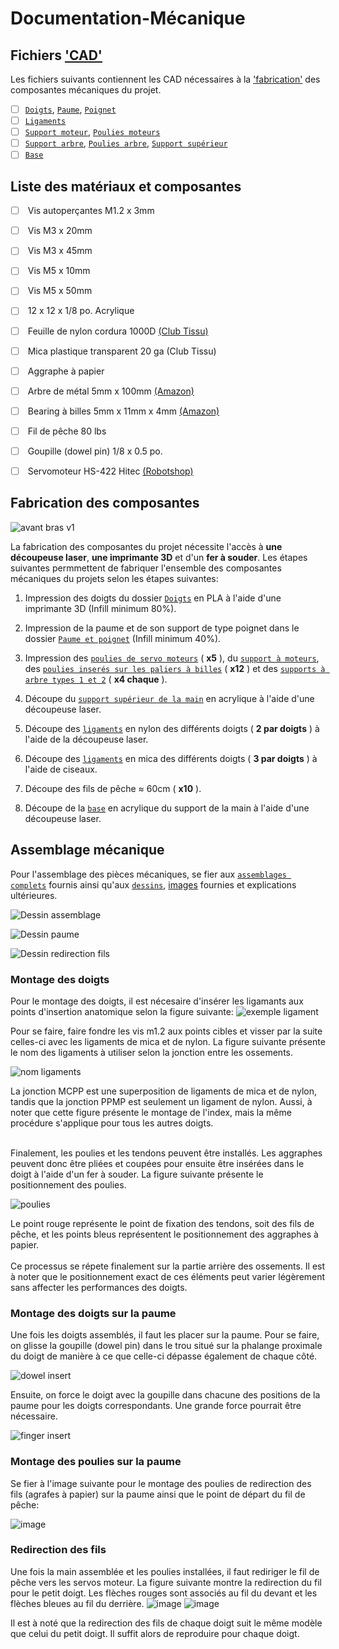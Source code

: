 # Documentation-Mécanique

## Fichiers ['CAD'](./CAD/)
Les fichiers suivants contiennent les CAD nécessaires à la ['fabrication'](##Fabrication%20des%20composantes) des composantes mécaniques du projet.

- [ ]  [`Doigts`](./CAD/Doigts/), [`Paume`](./CAD/Paume%20et%20poignet//), [`Poignet`](./CAD/Paume%20et%20poignet//) <br>
- [ ]  [`Ligaments`](./CAD/Ligaments/) <br>
- [ ]  [`Support moteur`](./CAD/Moteurs%20support%20et%20poulies/), [`Poulies moteurs`](./CAD/Moteurs%20support%20et%20poulies/) <br>
- [ ]  [`Support arbre`](./CAD/M%C3%A9canisme%20redirection%20fils/), [`Poulies arbre`](./CAD/M%C3%A9canisme%20redirection%20fils/), [`Support supérieur`](./CAD/M%C3%A9canisme%20redirection%20fils/) <br>
- [ ]  [`Base`](./CAD/Plaque%20montage/) <br>

## Liste des matériaux et composantes
- [ ] &nbsp;Vis autoperçantes M1.2 x 3mm <br>
- [ ] &nbsp;Vis M3 x 20mm <br>
- [ ] &nbsp;Vis M3 x 45mm <br>
- [ ] &nbsp;Vis M5 x 10mm <br>
- [ ] &nbsp;Vis M5 x 50mm <br>
- [ ] &nbsp;12 x 12 x 1/8 po. Acrylique <br>
- [ ] &nbsp;Feuille de nylon cordura 1000D [(Club Tissu)](https://www.clubtissus.com/fr/nylon-cordura-1000d-noir?fbclid=IwAR1-LkjzjMgMWKu80fnkrolP66I-jkD7ACOhfdXqo_PhgQrl8uaRKlY1G78) <br>
- [ ] &nbsp;Mica plastique transparent 20 ga (Club Tissu) <br>
- [ ] &nbsp;Aggraphe à papier <br>
- [ ] &nbsp;Arbre de métal 5mm x 100mm [(Amazon)](https://www.amazon.ca/dp/B01B27MJC6?psc=1&ref=ppx_yo2ov_dt_b_product_details&fbclid=IwAR362ei__UgU11dEIUVBtTV-3JzH9szivByOdhoxnguKB56Yidi5-6fRLzg) <br>
- [ ] &nbsp;Bearing à billes 5mm x 11mm x 4mm [(Amazon)](https://www.amazon.ca/dp/B07GBTWLCZ?ref=ppx_yo2ov_dt_b_product_details&th=1&fbclid=IwAR22SOt6oHsRRFlgVRrsB5KiavJjqLkp366aq2QIwt-hIwIwVPaSqANGHF4) <br>
- [ ] &nbsp;Fil de pêche 80 lbs <br>
- [ ] &nbsp;Goupille (dowel pin) 1/8 x 0.5 po. <br> 
- [ ] &nbsp;Servomoteur HS-422 Hitec [(Robotshop)](https://ca.robotshop.com/fr/products/hitec-hs-422-servo-motor) <br>


## Fabrication des composantes
![avant bras v1](https://user-images.githubusercontent.com/92990215/232235138-21b190a2-598d-4fa9-a9e3-5926b624a40c.png)


La fabrication des composantes du projet nécessite l'accès à **une découpeuse laser**, **une imprimante 3D** et d'un **fer à souder**. 
Les étapes suivantes permmettent de fabriquer l'ensemble des composantes mécaniques du projets selon les étapes suivantes:

1. Impression des doigts du dossier [`Doigts`](./CAD/Doigts/) en PLA à l'aide d'une imprimante 3D (Infill minimum 80%).

2. Impression de la paume et de son support de type poignet dans le dossier [`Paume et poignet`](./CAD/Paume%20et%20poignet//) (Infill minimum 40%).

3. Impression des [`poulies de servo moteurs`](./CAD/Moteurs%20support%20et%20poulies/)  ( **x5** ), du [`support à moteurs`](./CAD/Moteurs%20support%20et%20poulies/), des [`poulies inserés sur les paliers à billes`](./CAD/M%C3%A9canisme%20redirection%20fils/) ( **x12** ) et des [`supports à arbre types 1 et 2`](./CAD/M%C3%A9canisme%20redirection%20fils/) ( **x4 chaque** ).

4. Découpe du [`support supérieur de la main`](./CAD/M%C3%A9canisme%20redirection%20fils/) en acrylique à l'aide d'une découpeuse laser.

4. Découpe des [`ligaments`](./CAD/Ligaments/) en nylon des différents doigts ( **2 par doigts** ) à l'aide de la découpeuse laser.

5. Découpe des [`ligaments`](./CAD/Ligaments/) en mica des différents doigts ( **3 par doigts** ) à l'aide de ciseaux.

6. Découpe des fils de pêche ≈ 60cm ( **x10** ).

7. Découpe de la [`base`](./CAD/Plaque%20montage/) en acrylique du support de la main à l'aide d'une découpeuse laser. 


## Assemblage mécanique
Pour l'assemblage des pièces mécaniques, se fier aux [`assemblages complets`](./CAD/Assemblages%20complets/) fournis ainsi qu'aux [`dessins`](./Dessins/), [images](https://github.com/frankgigeur/manUS-ludum/tree/main/Images) fournies et explications ultérieures.

![Dessin assemblage](https://github.com/frankgigeur/manUS-ludum/blob/main/M%C3%A9canique/Dessins/PNG/Dessin_assemblage.png)

![Dessin paume](https://github.com/frankgigeur/manUS-ludum/blob/main/M%C3%A9canique/Dessins/PNG/Dessin_paume.png)

![Dessin redirection fils](https://github.com/frankgigeur/manUS-ludum/blob/main/M%C3%A9canique/Dessins/PNG/Dessin_support_main.png)

### **Montage des doigts**
Pour le montage des doigts, il est nécesaire d'insérer les ligamants aux points d'insertion anatomique selon la figure suivante:
![exemple ligament](https://user-images.githubusercontent.com/92990215/232253651-91426f68-5720-48be-8098-8d6ce0e7ebe7.png)

Pour se faire, faire fondre les vis m1.2 aux points cibles et visser par la suite celles-ci avec les ligaments de mica et de nylon. La figure suivante présente le nom des ligaments à utiliser selon la jonction entre les ossements.

![nom ligaments](https://user-images.githubusercontent.com/92990215/232256772-1324709a-076f-477b-a915-4e05d39316b6.png)

La jonction MCPP est une superposition de ligaments de mica et de nylon, tandis que la jonction PPMP est seulement un ligament de nylon. Aussi, à noter que cette figure présente le montage de l'index, mais la même procédure s'applique pour tous les autres doigts. <br> <br>

Finalement, les poulies et les tendons peuvent être installés. Les aggraphes peuvent donc être pliées et coupées pour ensuite être insérées dans le doigt à l'aide d'un fer à souder. La figure suivante présente le positionnement des poulies.

![poulies](https://user-images.githubusercontent.com/92990215/232255831-4517c4ba-6d15-48b9-bab0-9319c1467285.png)

Le point rouge représente le point de fixation des tendons, soit des fils de pêche, et les points bleus représentent le positionnement des aggraphes à papier. <br> <br>
Ce processus se répete finalement sur la partie arrière des ossements. Il est à noter que le positionnement exact de ces éléments peut varier légèrement sans affecter les performances des doigts.

### Montage des doigts sur la paume
Une fois les doigts assemblés, il faut les placer sur la paume. Pour se faire, on glisse la goupille (dowel pin) dans le trou situé sur la phalange proximale du doigt de manière à ce que celle-ci dépasse également de chaque côté.

![dowel insert](https://github.com/frankgigeur/manUS-ludum/blob/main/M%C3%A9canique/Dessins/PNG/dowel_pin_insert.png)

Ensuite, on force le doigt avec la goupille dans chacune des positions de la paume pour les doigts correspondants. Une grande force pourrait être nécessaire.

![finger insert](https://github.com/frankgigeur/manUS-ludum/blob/main/M%C3%A9canique/Dessins/PNG/doigt_insertion.png)

### Montage des poulies sur la paume

Se fier à l'image suivante pour le montage des poulies de redirection des fils (agrafes à papier) sur la paume ainsi que le point de départ du fil de pêche:

![image](https://user-images.githubusercontent.com/73840473/232348058-5f65f2a4-4764-4f30-8342-b98ba0fd3554.png)


### Redirection des fils

Une fois la main assemblée et les poulies installées, il faut rediriger le fil de pêche vers les servos moteur. La figure suivante montre la redirection du fil pour le petit doigt. Les flèches rouges sont associés au fil du devant et les flèches bleues au fil du derrière. 
![image](https://user-images.githubusercontent.com/73840473/232348680-d7bfa03f-604b-4c3f-80bd-d12d4c30d56b.png)
![image](https://user-images.githubusercontent.com/73840473/232348693-baa05e3e-5d6a-425b-8686-4c460450115f.png)

Il est à noté que la redirection des fils de chaque doigt suit le même modèle que celui du petit doigt. Il suffit alors de reproduire pour chaque doigt.
